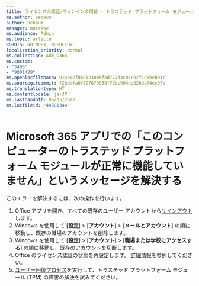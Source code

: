 ```yaml
---
title: ライセンスの認証/サインインの問題 - トラステッド プラットフォーム モジュールの誤動作
ms.author: pebaum
author: pebaum
manager: mnirkhe
ms.audience: Admin
ms.topic: article
ROBOTS: NOINDEX, NOFOLLOW
localization_priority: Normal
ms.collection: Adm_O365
ms.custom:
- "3406"
- "9001429"
ms.openlocfilehash: 914e07fd69523005fbd777d3c05c9cf1a8beb01c
ms.sourcegitcommit: f28dafa0f727870038f72bc904da926daf4ec07b
ms.translationtype: HT
ms.contentlocale: ja-JP
ms.lasthandoff: 06/05/2020
ms.locfileid: "44581344"
---
```

# <a name="fixing-the-microsoft-365-apps-your-computers-trusted-platform-module-is-not-functioning-properly-message"></a>Microsoft 365 アプリでの「このコンピューターのトラステッド プラットフォーム モジュールが正常に機能していません」というメッセージを解決する

このエラーを解決するには、次の操作を行います。

1. Office アプリを開き、すべての既存のユーザー アカウントから[サインアウト](https://support.office.com/article/5a20dc11-47e9-4b6f-945d-478cb6d92071)します。   
2. Windows を使用して [**設定**] > [**アカウント**] > [**メールとアカウント**] の順に移動し、既存の職場のアカウントを削除します。 
3. Windows を使用して [**設定**] > [**アカウント**] > [**職場または学校にアクセスする**] の順に移動し、既存のアカウントを切断します。 
4. Office のライセンス認証の状態を再設定します。 [詳細情報](https://docs.microsoft.com/office365/troubleshoot/activation/reset-office-365-proplus-activation-state
)を参照してください。
5. [ユーザー回復プロセス](https://docs.microsoft.com/office365/troubleshoot/administration/connection-issue-when-sign-in-office-2016#symptom-2)を実行して、トラステッド プラットフォーム モジュール (TPM) の障害の解決を試みてください。